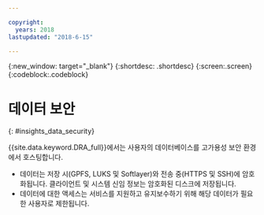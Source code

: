 ```yaml
---

copyright:
  years: 2018
lastupdated: "2018-6-15"

---
```


{:new_window: target="_blank"}
{:shortdesc: .shortdesc}
{:screen:.screen}
{:codeblock:.codeblock}


# 데이터 보안    
{: #insights_data_security}  

{{site.data.keyword.DRA_full}}에서는 사용자의 데이터베이스를 고가용성 보안 환경에서 호스팅합니다. 
   * 데이터는 저장 시(GPFS, LUKS 및 Softlayer)와 전송 중(HTTPS 및 SSH)에 암호화됩니다. 클라이언트 및 시스템 신임 정보는 암호화된 디스크에 저장됩니다. 
   * 데이터에 대한 액세스는 서비스를 지원하고 유지보수하기 위해 해당 데이터가 필요한 사용자로 제한됩니다. 
